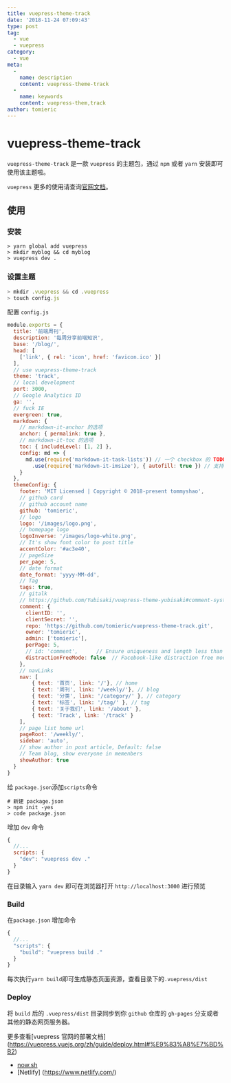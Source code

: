 ```yaml
---
title: vuepress-theme-track
date: '2018-11-24 07:09:43'
type: post
tag: 
  - vue
  - vuepress
category:
  - vue
meta:
  -
    name: description
    content: vuepress-theme-track
  -
    name: keywords
    content: vuepress-them,track
author: tomieric
---
```


# vuepress-theme-track

`vuepress-theme-track` 是一款 `vuepress` 的主题包，通过 `npm` 或者 `yarn` 安装即可使用该主题啦。

`vuepress` 更多的使用请查询[官网文档](https://vuepress.vuejs.org/zh/)。

<!-- more -->

## 使用

### 安装 

```
> yarn global add vuepress
> mkdir myblog && cd myblog
> vuepress dev .
```

### 设置主题

```javascript
> mkdir .vuepress && cd .vuepress
> touch config.js
```

配置 `config.js`

```javascript
module.exports = {
  title: '前端周刊',
  description: '每周分享前端知识',
  base: '/blog/',
  head: [
    ['link', { rel: 'icon', href: 'favicon.ico' }]
  ],
  // use vuepress-theme-track
  theme: 'track',
  // local development
  port: 3000,
  // Google Analytics ID
  ga: '',
  // fuck IE
  evergreen: true,
  markdown: {
    // markdown-it-anchor 的选项
    anchor: { permalink: true },
    // markdown-it-toc 的选项
    toc: { includeLevel: [1, 2] },
    config: md => {
      md.use(require('markdown-it-task-lists')) // 一个 checkbox 的 TODO List 插件
        .use(require('markdown-it-imsize'), { autofill: true }) // 支持自定义 md 图片大小 ![](http://test.png =200x200)
    }
  },
  themeConfig: {
    footer: 'MIT Licensed | Copyright © 2018-present tommyshao',
    // github card
    // github account name
    github: 'tomieric',
    // logo
    logo: '/images/logo.png',
    // homepage logo
    logoInverse: '/images/logo-white.png',
    // It's show font color to post title
    accentColor: '#ac3e40',
    // pageSize
    per_page: 5,
    // date format
    date_format: 'yyyy-MM-dd',
    // Tag
    tags: true,
    // gitalk
    // https://github.com/Yubisaki/vuepress-theme-yubisaki#comment-system
    comment: {
      clientID: '',
      clientSecret: '',
      repo: 'https://github.com/tomieric/vuepress-theme-track.git',
      owner: 'tomieric',
      admin: ['tomieric'],
      perPage: 5,
      // id: 'comment',      // Ensure uniqueness and length less than 50
      distractionFreeMode: false  // Facebook-like distraction free mode
    },
    // navLinks
    nav: [
        { text: '首页', link: '/'}, // home
        { text: '周刊', link: '/weekly/'}, // blog
        { text: '分类', link: '/category/' }, // category
        { text: '标签', link: '/tag/' }, // tag
        { text: '关于我们', link: '/about' },
        { text: 'Track', link: '/track' }
    ],
    // page list home url
    pageRoot: '/weekly/',
    sidebar: 'auto',
    // show author in post article, Default: false
    // Team blog, show everyone in memenbers
    showAuthor: true
  }
}
```

给 `package.json`添加`scripts`命令

```
# 新建 package.json
> npm init -yes
> code package.json
```

增加 `dev` 命令

```javascript
{
  //...
  scripts: {
    "dev": "vuepress dev ."
  }
}
```

在目录输入 `yarn dev` 即可在浏览器打开 `http://localhost:3000` 进行预览

### Build

在`package.json` 增加命令

```javascript
{
  //...
  "scripts": {
    "build": "vuepress build ."
  }
}
```

每次执行`yarn build`即可生成静态页面资源，查看目录下的`.vuepress/dist`

### Deploy

将 `build` 后的 `.vuepress/dist` 目录同步到你 `github` 仓库的 `gh-pages` 分支或者其他的静态网页服务器。

更多查看[vuepress 官网的部署文档] (https://vuepress.vuejs.org/zh/guide/deploy.html#%E9%83%A8%E7%BD%B2)

* [now.sh](https://zeit.co/now)
* [Netlify] (https://www.netlify.com/)